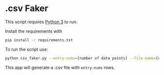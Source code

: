 # .csv Faker

This script requires [Python 3](https://www.python.org/) to run.

Install the requirements with 

```bash
pip install -r requirements.txt
```

To run the script use:
```bash
python csv_faker.py --entry-nums=[number of data points] --file-name=[output datafile name]
```

This app will generate a .csv file with `entry-nums` rows.